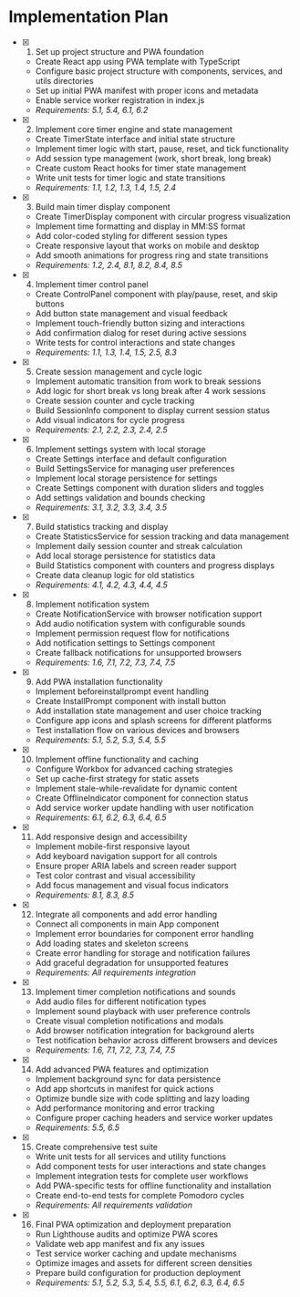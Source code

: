 # Implementation Plan

- [x] 1. Set up project structure and PWA foundation
  - Create React app using PWA template with TypeScript
  - Configure basic project structure with components, services, and utils directories
  - Set up initial PWA manifest with proper icons and metadata
  - Enable service worker registration in index.js
  - _Requirements: 5.1, 5.4, 6.1, 6.2_

- [x] 2. Implement core timer engine and state management
  - Create TimerState interface and initial state structure
  - Implement timer logic with start, pause, reset, and tick functionality
  - Add session type management (work, short break, long break)
  - Create custom React hooks for timer state management
  - Write unit tests for timer logic and state transitions
  - _Requirements: 1.1, 1.2, 1.3, 1.4, 1.5, 2.4_

- [x] 3. Build main timer display component
  - Create TimerDisplay component with circular progress visualization
  - Implement time formatting and display in MM:SS format
  - Add color-coded styling for different session types
  - Create responsive layout that works on mobile and desktop
  - Add smooth animations for progress ring and state transitions
  - _Requirements: 1.2, 2.4, 8.1, 8.2, 8.4, 8.5_

- [x] 4. Implement timer control panel
  - Create ControlPanel component with play/pause, reset, and skip buttons
  - Add button state management and visual feedback
  - Implement touch-friendly button sizing and interactions
  - Add confirmation dialog for reset during active sessions
  - Write tests for control interactions and state changes
  - _Requirements: 1.1, 1.3, 1.4, 1.5, 2.5, 8.3_

- [x] 5. Create session management and cycle logic
  - Implement automatic transition from work to break sessions
  - Add logic for short break vs long break after 4 work sessions
  - Create session counter and cycle tracking
  - Build SessionInfo component to display current session status
  - Add visual indicators for cycle progress
  - _Requirements: 2.1, 2.2, 2.3, 2.4, 2.5_

- [x] 6. Implement settings system with local storage
  - Create Settings interface and default configuration
  - Build SettingsService for managing user preferences
  - Implement local storage persistence for settings
  - Create Settings component with duration sliders and toggles
  - Add settings validation and bounds checking
  - _Requirements: 3.1, 3.2, 3.3, 3.4, 3.5_

- [x] 7. Build statistics tracking and display
  - Create StatisticsService for session tracking and data management
  - Implement daily session counter and streak calculation
  - Add local storage persistence for statistics data
  - Build Statistics component with counters and progress displays
  - Create data cleanup logic for old statistics
  - _Requirements: 4.1, 4.2, 4.3, 4.4, 4.5_

- [x] 8. Implement notification system
  - Create NotificationService with browser notification support
  - Add audio notification system with configurable sounds
  - Implement permission request flow for notifications
  - Add notification settings to Settings component
  - Create fallback notifications for unsupported browsers
  - _Requirements: 1.6, 7.1, 7.2, 7.3, 7.4, 7.5_

- [x] 9. Add PWA installation functionality
  - Implement beforeinstallprompt event handling
  - Create InstallPrompt component with install button
  - Add installation state management and user choice tracking
  - Configure app icons and splash screens for different platforms
  - Test installation flow on various devices and browsers
  - _Requirements: 5.1, 5.2, 5.3, 5.4, 5.5_

- [x] 10. Implement offline functionality and caching
  - Configure Workbox for advanced caching strategies
  - Set up cache-first strategy for static assets
  - Implement stale-while-revalidate for dynamic content
  - Create OfflineIndicator component for connection status
  - Add service worker update handling with user notification
  - _Requirements: 6.1, 6.2, 6.3, 6.4, 6.5_

- [x] 11. Add responsive design and accessibility
  - Implement mobile-first responsive layout
  - Add keyboard navigation support for all controls
  - Ensure proper ARIA labels and screen reader support
  - Test color contrast and visual accessibility
  - Add focus management and visual focus indicators
  - _Requirements: 8.1, 8.3, 8.5_

- [x] 12. Integrate all components and add error handling
  - Connect all components in main App component
  - Implement error boundaries for component error handling
  - Add loading states and skeleton screens
  - Create error handling for storage and notification failures
  - Add graceful degradation for unsupported features
  - _Requirements: All requirements integration_

- [x] 13. Implement timer completion notifications and sounds
  - Add audio files for different notification types
  - Implement sound playback with user preference controls
  - Create visual completion notifications and modals
  - Add browser notification integration for background alerts
  - Test notification behavior across different browsers and devices
  - _Requirements: 1.6, 7.1, 7.2, 7.3, 7.4, 7.5_

- [x] 14. Add advanced PWA features and optimization
  - Implement background sync for data persistence
  - Add app shortcuts in manifest for quick actions
  - Optimize bundle size with code splitting and lazy loading
  - Add performance monitoring and error tracking
  - Configure proper caching headers and service worker updates
  - _Requirements: 5.5, 6.5_

- [x] 15. Create comprehensive test suite
  - Write unit tests for all services and utility functions
  - Add component tests for user interactions and state changes
  - Implement integration tests for complete user workflows
  - Add PWA-specific tests for offline functionality and installation
  - Create end-to-end tests for complete Pomodoro cycles
  - _Requirements: All requirements validation_

- [x] 16. Final PWA optimization and deployment preparation
  - Run Lighthouse audits and optimize PWA scores
  - Validate web app manifest and fix any issues
  - Test service worker caching and update mechanisms
  - Optimize images and assets for different screen densities
  - Prepare build configuration for production deployment
  - _Requirements: 5.1, 5.2, 5.3, 5.4, 5.5, 6.1, 6.2, 6.3, 6.4, 6.5_